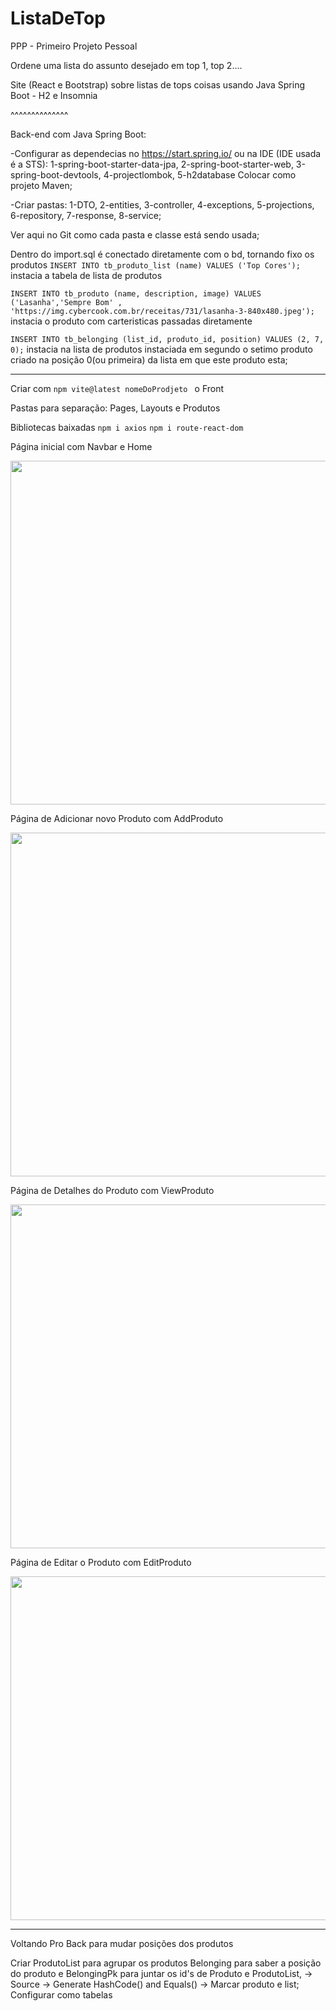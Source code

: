 # ListaDeTop
PPP - Primeiro Projeto Pessoal

Ordene uma lista do assunto desejado em top 1, top 2....

Site (React e Bootstrap) sobre listas de tops coisas usando Java Spring Boot - H2 e Insomnia 

^^^^^^^^^^^^^^

Back-end com Java Spring Boot:

-Configurar as dependecias no https://start.spring.io/ ou na IDE (IDE usada é a STS):
  1-spring-boot-starter-data-jpa,
  2-spring-boot-starter-web,
  3-spring-boot-devtools,
  4-projectlombok,
  5-h2database
  Colocar como projeto Maven;

-Criar pastas:
  1-DTO,
  2-entities,
  3-controller,
  4-exceptions,
  5-projections,
  6-repository,
  7-response,
  8-service;

Ver aqui no Git como cada pasta e classe está sendo usada;

Dentro do import.sql é conectado diretamente com o bd, tornando fixo os produtos
  `INSERT INTO tb_produto_list (name) VALUES ('Top Cores');` 
  instacia a tabela de lista de produtos

  `INSERT INTO tb_produto (name, description, image) VALUES ('Lasanha','Sempre Bom' , 'https://img.cybercook.com.br/receitas/731/lasanha-3-840x480.jpeg');`
  instacia o produto com carteristicas passadas diretamente

  `INSERT INTO tb_belonging (list_id, produto_id, position) VALUES (2, 7, 0);`
  instacia na lista de produtos instaciada em segundo o setimo produto criado na posição 0(ou primeira) da lista em que este produto esta;

-------
Criar com  ```npm vite@latest nomeDoProdjeto ``` o Front

Pastas para separação: Pages, Layouts e Produtos

Bibliotecas baixadas ```npm i axios```
                     ```npm i route-react-dom```

Página inicial com Navbar e Home
<div align="center">
<img src="https://github.com/amandaAlvesa/ListaDeTop/assets/108950028/fe24d83b-7ce2-45b8-96fe-897d732b7037" width="550px">
</div>

Página de Adicionar novo Produto com AddProduto
<div align="center">
<img src="https://github.com/amandaAlvesa/Cadastro/assets/108950028/9baf2e44-0a71-414c-8c01-f40373199270)" width="550px">
</div>

Página de Detalhes do Produto com ViewProduto
<div align="center">
<img src="https://github.com/amandaAlvesa/Cardapio/assets/108950028/96c85eba-d486-47be-a539-46207424e04b" width="550px">
</div>

Página de Editar o Produto com EditProduto
<div align="center">
<img src="https://github.com/amandaAlvesa/Cardapio/assets/108950028/de4b5aa3-7ed5-48cb-b316-fa69584c928f)" width="550px">
</div>

-------
Voltando Pro Back para mudar posições dos produtos

Criar ProdutoList para agrupar os produtos
      Belonging para saber a posição do produto
      e BelongingPk para juntar os id's de Produto e ProdutoList, -> Source -> Generate HashCode() and Equals() -> Marcar produto e list;
Configurar como tabelas
      
